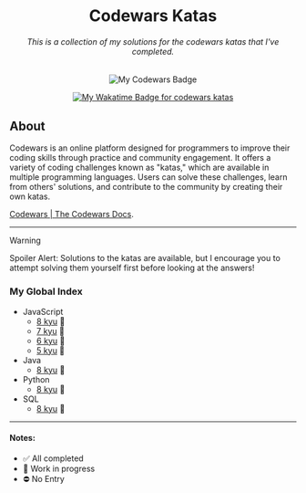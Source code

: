 <h1 align="center">Codewars Katas</h1>

<h6 align="center">
  This is a collection of my solutions for the codewars katas that I've completed.
</h6>

<p align="center">
  <img src="https://www.codewars.com/users/dyarawilliams/badges/large" alt="My Codewars Badge"/>
</p>

<div align="center">
  <a href="https://wakatime.com/badge/user/374368ff-083b-4229-b46b-62cd1dbb07ec/project/1154727a-084a-4a71-a52f-ca3adc0aef0f">
    <img src="https://wakatime.com/badge/user/374368ff-083b-4229-b46b-62cd1dbb07ec/project/1154727a-084a-4a71-a52f-ca3adc0aef0f.svg" alt="My Wakatime Badge for codewars katas" />
  </a>
</div>

## About  
Codewars is an online platform designed for programmers to improve their coding skills through practice and community engagement. It offers a variety of coding challenges known as "katas," which are available in multiple programming languages. Users can solve these challenges, learn from others' solutions, and contribute to the community by creating their own katas​.

[Codewars | The Codewars Docs](https://docs.codewars.com/).

---

> [!WARNING]
> Spoiler Alert: Solutions to the katas are available, but I encourage you to attempt solving them yourself first before looking at the answers!

### My Global Index
- JavaScript
  - [8 kyu](https://github.com/dyarawilliams/codewars-katas/tree/main/JavaScript/8-kyu) 🚧
  - [7 kyu](https://github.com/dyarawilliams/codewars-katas/tree/main/JavaScript/7-kyu) 🚧
  - [6 kyu](https://github.com/dyarawilliams/codewars-katas/tree/main/JavaScript/6-kyu) 🚧
  - [5 kyu](https://github.com/dyarawilliams/codewars-katas/tree/main/JavaScript/5-kyu) 🚧 
- Java
  - [8 kyu](https://github.com/dyarawilliams/codewars-katas/tree/main/Java/8-kyu) 🚧 
- Python
  - [8 kyu](https://github.com/dyarawilliams/codewars-katas/tree/main/Python/8-kyu) 🚧
- SQL
  - [8 kyu](https://github.com/dyarawilliams/codewars-katas/tree/main/SQL/8-kyu) 🚧
---

#### Notes:

- ✅ All completed
- 🚧 Work in progress
- ⛔ No Entry
